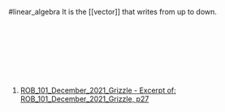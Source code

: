#linear_algebra 
It is the [[vector]] that writes from up to down.

‍

‍

‍

‍

1. [ROB_101_December_2021_Grizzle - Excerpt of: ROB_101_December_2021_Grizzle, p27](lt://open/fCadEsmSx06gQU5oPTMgtA)

    ‍

